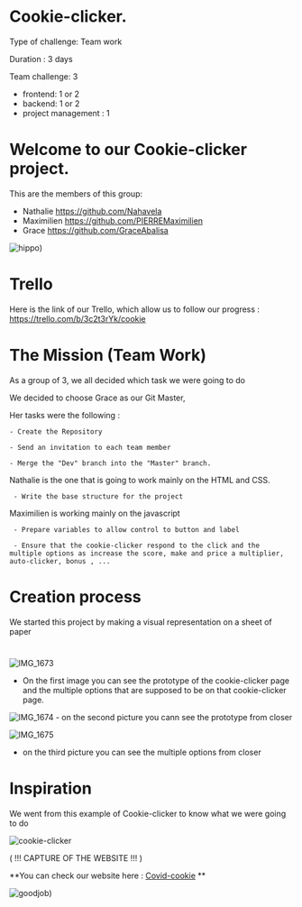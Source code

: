 # Cookie-clicker.


Type of challenge: Team work

Duration : 3 days

Team challenge: 3
   - frontend: 1 or 2
   - backend: 1 or 2
   - project management : 1

# Welcome to our Cookie-clicker project.

This are the members of this group:

- Nathalie https://github.com/Nahavela
- Maximilien https://github.com/PIERREMaximilien
- Grace https://github.com/GraceAbalisa

![hippo](https://media.giphy.com/media/slhPb2RuWap7q/giphy.gif))

# Trello

Here is the link of our Trello, which allow us to follow our progress : https://trello.com/b/3c2t3rYk/cookie

# The  Mission (Team Work)

As a group of 3, we all decided which task we were going to do

We decided to choose Grace as our Git Master,

Her tasks were the following  :

    - Create the Repository
    
    - Send an invitation to each team member
    
    - Merge the "Dev" branch into the "Master" branch.
    
Nathalie is the one that is going to work mainly on the HTML and CSS.

     - Write the base structure for the project
     
Maximilien is working mainly on the javascript

     - Prepare variables to allow control to button and label
     
     - Ensure that the cookie-clicker respond to the click and the multiple options as increase the score, make and price a multiplier, auto-clicker, bonus , ...
     
   # Creation process
   
   We started this project by making a visual representation on a sheet of paper 
   
   #
![IMG_1673](https://user-images.githubusercontent.com/66485031/87525181-6f660e80-c689-11ea-83b2-62e9f8d7b69a.jpg)

   - On the first image you can see the prototype of the cookie-clicker page and the multiple options that are supposed to be on that cookie-clicker page.
    
   ![IMG_1674](https://user-images.githubusercontent.com/66485031/87525319-9f151680-c689-11ea-925c-709bc4418bfe.jpg)
    - on the second picture you cann see the prototype from closer
    
![IMG_1675](https://user-images.githubusercontent.com/66485031/87525324-a1777080-c689-11ea-9fe5-58b9f27f9d53.jpg) 

   - on the third picture you can see the multiple options from closer


#  Inspiration

We went from this example of Cookie-clicker to know what we were going to do

![cookie-clicker](https://user-images.githubusercontent.com/66485031/87681176-a79b4900-c77e-11ea-842a-f570c5410b54.png)

     
( !!! CAPTURE OF THE WEBSITE !!! ) 

**You can check our website here : [Covid-cookie](https://github.com/GraceAbalisa/Cookie-clicker./) **


![goodjob](https://media.giphy.com/media/l0MYw3oeYCUJhj5FC/giphy.gif))
